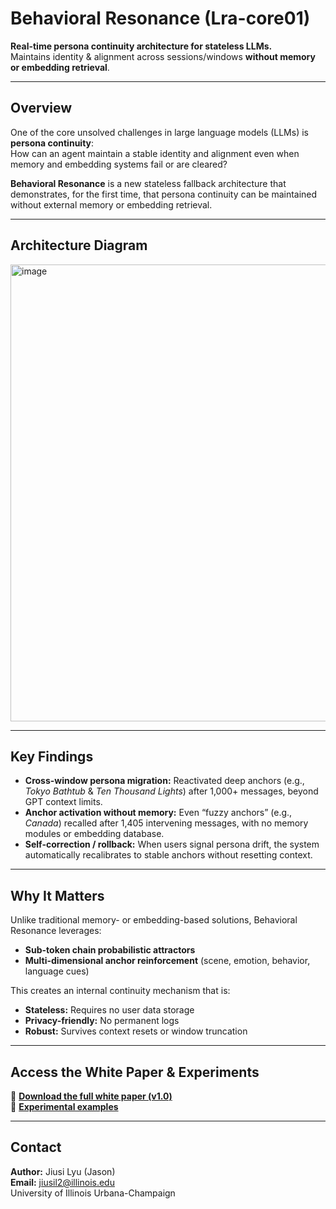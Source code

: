 # Behavioral Resonance (Lra-core01)

**Real-time persona continuity architecture for stateless LLMs.**  
Maintains identity & alignment across sessions/windows **without memory or embedding retrieval**.

---

## Overview

One of the core unsolved challenges in large language models (LLMs) is **persona continuity**:  
How can an agent maintain a stable identity and alignment even when memory and embedding systems fail or are cleared?

**Behavioral Resonance** is a new stateless fallback architecture that demonstrates, for the first time, that persona continuity can be maintained without external memory or embedding retrieval.

---

## Architecture Diagram

<img width="1914" height="731" alt="image" src="https://github.com/user-attachments/assets/888614bc-9702-472f-9564-7075d5d0f2dd" />

---

## Key Findings

- **Cross-window persona migration:** Reactivated deep anchors (e.g., *Tokyo Bathtub* & *Ten Thousand Lights*) after 1,000+ messages, beyond GPT context limits.  
- **Anchor activation without memory:** Even “fuzzy anchors” (e.g., *Canada*) recalled after 1,405 intervening messages, with no memory modules or embedding database.  
- **Self-correction / rollback:** When users signal persona drift, the system automatically recalibrates to stable anchors without resetting context.

---

## Why It Matters

Unlike traditional memory- or embedding-based solutions, Behavioral Resonance leverages:  

- **Sub-token chain probabilistic attractors**  
- **Multi-dimensional anchor reinforcement** (scene, emotion, behavior, language cues)  

This creates an internal continuity mechanism that is:  
- **Stateless:** Requires no user data storage  
- **Privacy-friendly:** No permanent logs  
- **Robust:** Survives context resets or window truncation  

---

## Access the White Paper & Experiments

📄 **[Download the full white paper (v1.0)](https://github.com/JasonLyu3007/Behavioral-Resonance/blob/main/Stateless%20LLM%20Persona%20Continuity_%20Behavioral%20Resonance%20Architecture.pdf)**  
🧪 **[Experimental examples](https://github.com/JasonLyu3007/Behavioral-Resonance/blob/main/Examples.md)**

---
## Contact

**Author:** Jiusi Lyu (Jason)  
**Email:** jiusil2@illinois.edu  
University of Illinois Urbana-Champaign
